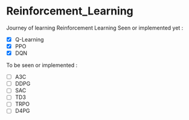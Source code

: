 # Reinforcement_Learning

Journey of learning Reinforcement Learning
Seen or implemented yet :

- [x] Q-Learning
- [x] PPO
- [x] DQN

To be seen or implemented :
- [ ] A3C
- [ ] DDPG
- [ ] SAC
- [ ] TD3
- [ ] TRPO
- [ ] D4PG

